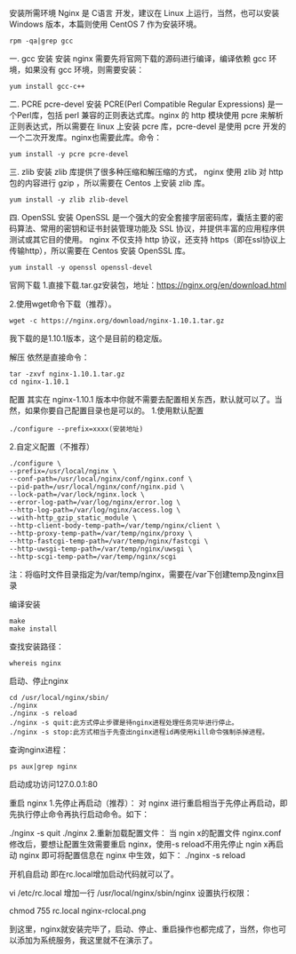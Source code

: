 安装所需环境
Nginx 是 C语言 开发，建议在 Linux 上运行，当然，也可以安装 Windows 版本，本篇则使用 CentOS 7 作为安装环境。

    rpm -qa|grep gcc
一. gcc 安装
安装 nginx 需要先将官网下载的源码进行编译，编译依赖 gcc 环境，如果没有 gcc 环境，则需要安装：

    yum install gcc-c++
二. PCRE pcre-devel 安装
PCRE(Perl Compatible Regular Expressions) 是一个Perl库，包括 perl 兼容的正则表达式库。nginx 的 http 模块使用 pcre 来解析正则表达式，所以需要在 linux 上安装 pcre 库，pcre-devel 是使用 pcre 开发的一个二次开发库。nginx也需要此库。命令：

    yum install -y pcre pcre-devel
三. zlib 安装
zlib 库提供了很多种压缩和解压缩的方式， nginx 使用 zlib 对 http 包的内容进行 gzip ，所以需要在 Centos 上安装 zlib 库。

    yum install -y zlib zlib-devel
四. OpenSSL 安装
OpenSSL 是一个强大的安全套接字层密码库，囊括主要的密码算法、常用的密钥和证书封装管理功能及 SSL 协议，并提供丰富的应用程序供测试或其它目的使用。
nginx 不仅支持 http 协议，还支持 https（即在ssl协议上传输http），所以需要在 Centos 安装 OpenSSL 库。

    yum install -y openssl openssl-devel
官网下载
1.直接下载.tar.gz安装包，地址：https://nginx.org/en/download.html

2.使用wget命令下载（推荐）。

    wget -c https://nginx.org/download/nginx-1.10.1.tar.gz

我下载的是1.10.1版本，这个是目前的稳定版。

解压
依然是直接命令：

    tar -zxvf nginx-1.10.1.tar.gz
    cd nginx-1.10.1
配置
其实在 nginx-1.10.1 版本中你就不需要去配置相关东西，默认就可以了。当然，如果你要自己配置目录也是可以的。
1.使用默认配置

    ./configure --prefix=xxxx(安装地址)
2.自定义配置（不推荐）

    ./configure \
    --prefix=/usr/local/nginx \
    --conf-path=/usr/local/nginx/conf/nginx.conf \
    --pid-path=/usr/local/nginx/conf/nginx.pid \
    --lock-path=/var/lock/nginx.lock \
    --error-log-path=/var/log/nginx/error.log \
    --http-log-path=/var/log/nginx/access.log \
    --with-http_gzip_static_module \
    --http-client-body-temp-path=/var/temp/nginx/client \
    --http-proxy-temp-path=/var/temp/nginx/proxy \
    --http-fastcgi-temp-path=/var/temp/nginx/fastcgi \
    --http-uwsgi-temp-path=/var/temp/nginx/uwsgi \
    --http-scgi-temp-path=/var/temp/nginx/scgi
注：将临时文件目录指定为/var/temp/nginx，需要在/var下创建temp及nginx目录

编译安装

    make
    make install
查找安装路径：

    whereis nginx

启动、停止nginx

    cd /usr/local/nginx/sbin/
    ./nginx
    ./nginx -s reload
    ./nginx -s quit:此方式停止步骤是待nginx进程处理任务完毕进行停止。
    ./nginx -s stop:此方式相当于先查出nginx进程id再使用kill命令强制杀掉进程。

查询nginx进程：

    ps aux|grep nginx

启动成功访问127.0.0.1:80

重启 nginx
1.先停止再启动（推荐）：
对 nginx 进行重启相当于先停止再启动，即先执行停止命令再执行启动命令。如下：

./nginx -s quit
./nginx
2.重新加载配置文件：
当 ngin x的配置文件 nginx.conf 修改后，要想让配置生效需要重启 nginx，使用-s reload不用先停止 ngin x再启动 nginx 即可将配置信息在 nginx 中生效，如下：
./nginx -s reload

开机自启动
即在rc.local增加启动代码就可以了。

vi /etc/rc.local
增加一行 /usr/local/nginx/sbin/nginx
设置执行权限：

chmod 755 rc.local
nginx-rclocal.png

到这里，nginx就安装完毕了，启动、停止、重启操作也都完成了，当然，你也可以添加为系统服务，我这里就不在演示了。